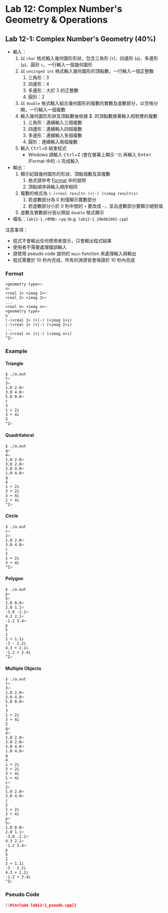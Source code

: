 # Lab 12: Complex Number's Geometry & Operations

## Lab 12-1: Complex Number's Geometry (40%)

* 輸入：
  1. 以 `char` 格式輸入幾何圖形形狀，包含三角形 (`t`)、四邊形 (`q`)、多邊形 (`p`)、圓形 `c`，一行輸入一個幾何圖形
  2. 以 `unsinged int` 格式輸入幾何圖形的頂點數，一行輸入一個正整數
     1. 三角形：3
     2. 四邊形：4
     3. 多邊形：大於 3 的正整數
     4. 圓形：2
  3. 以 `double` 格式輸入組合幾何圖形的複數的實數及虛數部分，以空格分開，一行輸入一個複數
  4. 輸入幾何圖形形狀及頂點數後依據 **2.** 的頂點數接著輸入相對應的複數
     1. 三角形：連續輸入三個複數
     2. 四邊形：連續輸入四個複數
     3. 多邊形：連續輸入多個複數
     4. 圓形：連續輸入兩個複數
  5. 輸入 <kbd>Ctrl</kbd>+<kbd>D</kbd> 結束程式
     * Windows 請輸入 <kbd>Ctrl</kbd>+<kbd>Z</kbd> (會在螢幕上顯示 `^Z`) 再輸入 <kbd>Enter</kbd> (Format 中的 `⏎`) 完成輸入
* 輸出：
  1. 顯示紀錄幾何圖形的形狀、頂點個數及其複數
     1. 格式請參考 [Format](#format) 中的說明
     2. 頂點順序與輸入順序相同
  2. 複數的格式為 `(-)<real result> (+|-) (<imag result>i)`
     1. 若虛數部分為 0 則僅顯示實數部分
     2. 若虛數部分小於 0 則中間的 `+` 要改成 `-`，並且虛數部分要顯示絕對值
  3. 虛數及實數部分皆以預設 `double` 格式顯示
* 檔名：`lab12-1_<學號>.cpp` (e.g. `lab12-1_106062802.cpp`)

注意事項：
* 程式不會輸出任何使用者提示，只會輸出程式結果
* 使用者不需要處理錯誤輸入
* 請使用 pseudo code 提供的 `main` function 來處理輸入與輸出
* 程式需要於 10 秒內完成，所有的測資皆會保證於 10 秒內完成

### Format

``` text
<geometry type>⏎
n⏎
<real 1> <imag 1>⏎
<real 2> <imag 2>⏎
...
<real n> <imag n>⏎
<geometry type>
n
(-)<real 1> (+|-) (<imag 1>i)
(-)<real 2> (+|-) (<imag 2>i)
...
(-)<real n> (+|-) (<imag n>i)
^Z⏎
```

### Example

#### Triangle

```console
$ ./a.out
t⏎
3⏎
1.0 2.0⏎
3.0 4.0⏎
5.0 0.0⏎
t
3
1 + 2i
3 + 4i
5
^Z⏎
```

#### Quadrilateral

```console
$ ./a.out
q⏎
4⏎
1.0 2.0⏎
3.0 2.0⏎
3.0 4.0⏎
1.0 4.0⏎
q
4
1 + 2i
3 + 2i
3 + 4i
1 + 4i
^Z⏎
```

#### Circle

```console
$ ./a.out
c⏎
2⏎
1.0 2.0⏎
3.0 4.0⏎
c
2
1 + 2i
3 + 4i
^Z⏎
```

#### Polygon

```console
$ ./a.out
p⏎
5⏎
1.0 0.0⏎
2.0 1.1⏎
-3.0 -2.2⏎
4.3 2.1⏎
-1.2 3.4⏎
p
5
1
2 + 1.1i
-3 - 2.2i
4.3 + 2.1i
-1.2 + 3.4i
^Z⏎
```

#### Multiple Objects

```console
$ ./a.out
t⏎
3⏎
1.0 2.0⏎
3.0 4.0⏎
5.0 0.0⏎
t
3
1 + 2i
3 + 4i
5
q⏎
4⏎
1.0 2.0⏎
3.0 2.0⏎
3.0 4.0⏎
1.0 4.0⏎
q
4
1 + 2i
3 + 2i
3 + 4i
1 + 4i
c⏎
2⏎
1.0 2.0⏎
3.0 4.0⏎
c
2
1 + 2i
3 + 4i
p⏎
5⏎
1.0 0.0⏎
2.0 1.1⏎
-3.0 -2.2⏎
4.3 2.1⏎
-1.2 3.4⏎
p
5
1
2 + 1.1i
-3 - 2.2i
4.3 + 2.1i
-1.2 + 3.4i
^Z⏎
```

### Pseudo Code

```c++
{{#include lab12-1_pseudo.cpp}}
```
